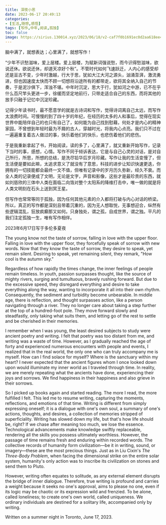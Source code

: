 ```yaml
---
title: 深夜小思
date: 2023-06-17 20:49:13
categories:
- [生活,随想,感悟]
tags: [写作,中年,阅读,孤独]
toc: false
image: https://sirius.130014.xyz/2023/06/18/v2-caf7f0b1691ec0d2aa618ee4bc8fc4a9_1440w.jpg
---
```

脑中满了，就想表达；心里满了，就想写作！
<!-- more -->
“少年不识愁滋味，爱上层楼。爱上层楼，为赋新词强说愁，而今识得愁滋味，欲说还休。欲说还休，却道天凉好个秋”。不管时代如何飞速跃迁，人内心的感受却还是亘古不变，少年时激越，行大于思，犹如大江大河之源头，汹涌澎湃，激流勇进，但也因速度太快而不顾一切想将沿途所有的都带走，欲将其全纳入自己的节奏，于是泥沙俱下，浑浊不堪。中年时沉淀，思大于行，犹如河之中游，已不在乎什么百尺竿头更进一步，徐缓而坚定地前行，只带走适合自己的东西，而将其他的放手只融于记忆中沉淀珍藏。

记得少年读书时，最不愿意学的就是古诗词和写作，觉得诗词离自己太远，而写作太浪费时间。可慢慢的到了四十岁的年纪，在经历的太多的人和事后，觉得在现实世界中能陪伴自己的也只有自己了，如何能为自己找到慰藉，何处才是内心的精神家园，不曾想到年轻时最为不屑的古人，穿越时光，将我内心点亮。我们只不过在一遍遍重复着古人做过的事，快乐着他们的快乐，也悲伤着他们的悲伤。

于是我重新拿起了书，开始阅读，读的多了，心里满了，就又重新开始写作，记录下当时的事，感想，心情。写作不同于倾诉表达，它是与自己心灵的对话，是对自己所行，所思，所想的总结，是洗尽铅华后岁月珍藏。写作让我的生活变慢了，但生活便是要如此嘛，太追求意义了就没有了意思，科技的进步让知识快速更迭，你拥有的一切技能都会最终一文不值，但唯有记录中的岁月历久弥新，经久不衰。而全人类的记录便成了文明，无论是文字，声音和影像，这些才是最珍贵的东西，就如刘慈欣的三体中人类在面临二向箔对整个太阳系的降维打击中，唯一做的就是将人类文明刻在石头上送到冥王星。

但写作也常常等同于孤独，因为任何其他元素的介入都将打破与内心对话的桥梁。所以，真正的写作都是深刻且带着沉重的，因为无人想取悦，无事想迎合，纵然有些逻辑混乱，狂放疯癫那又如何。只身独处，谓之孤，自成世界，谓之独。平凡的我们注定孤独一生，唯有写作相伴。

2023年6月17日写于多伦多夏夜

The young know not the taste of sorrow, falling in love with the upper floor. Falling in love with the upper floor, they forcefully speak of sorrow with new words. Now that they know the taste of sorrow, they desire to speak, yet remain silent. Desiring to speak, yet remaining silent, they remark, "How cool is the autumn sky." 

Regardless of how rapidly the times change, the inner feelings of people remain timeless. In youth, passion surpasses thought, like the source of mighty rivers, surging and tumultuous, bravely rushing forward. But due to the excessive speed, they disregard everything and desire to take everything along the way, wanting to incorporate it all into their own rhythm. Consequently, the sediment and turbidity become unbearable. In middle age, there is reflection, and thought surpasses action, like a person navigating through a river. They no longer care about taking a step further at the top of a hundred-foot pole. They move forward slowly and steadfastly, only taking what suits them, and letting go of the rest to settle and be cherished in their memories.

I remember when I was young, the least desired subjects to study were ancient poetry and writing. I felt that poetry was too distant from me, and writing was a waste of time. However, as I gradually reached the age of forty and experienced numerous encounters with people and events, I realized that in the real world, the only one who can truly accompany me is myself. How can I find solace for myself? Where is the sanctuary within my heart? I never expected that the ancient figures whom I once looked down upon would illuminate my inner world as I traveled through time. In reality, we are merely repeating what the ancients have done, experiencing their joys and sorrows. We find happiness in their happiness and also grieve in their sorrows.

So I picked up books again and started reading. The more I read, the more fulfilled I felt. This led me to resume writing, capturing the moments, reflections, and emotions of that time. Writing is different from simply expressing oneself; it is a dialogue with one's own soul, a summary of one's actions, thoughts, and desires, a collection of memories stripped of superficiality. Writing has slowed down my life, but that's how life should be, right? If we chase after meaning too much, we lose the essence. Technological advancements make knowledge swiftly replaceable, rendering all the skills you possess ultimately worthless. However, the passage of time remains fresh and enduring within recorded words. The collective records of humanity form civilization—be it in writing, sound, or imagery—these are the most precious things. Just as in Liu Cixin's *The Three-Body Problem*, when facing the dimensional strike on the entire solar system, humanity's only action was to inscribe its civilization on stones and send them to Pluto.

However, writing often equates to solitude, as any external element disrupts the bridge of inner dialogue. Therefore, true writing is profound and carries a weight because it seeks no one's approval, aims to please no one, even if its logic may be chaotic or its expression wild and frenzied. To be alone, called loneliness; to create one's own world, called uniqueness. We ordinary individuals are destined for a solitary life, accompanied only by writing.

Written on a summer night in Toronto, June 17, 2023.

